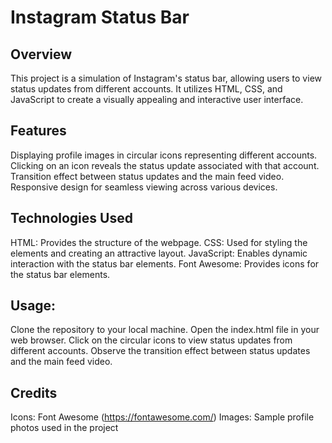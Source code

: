 # Instagram Status Bar 
## Overview
This project is a simulation of Instagram's status bar, allowing users to view status updates from different accounts. It utilizes HTML, CSS, and JavaScript to create a visually appealing and interactive user interface.

## Features
Displaying profile images in circular icons representing different accounts.
Clicking on an icon reveals the status update associated with that account.
Transition effect between status updates and the main feed video.
Responsive design for seamless viewing across various devices.


## Technologies Used
HTML: Provides the structure of the webpage.
CSS: Used for styling the elements and creating an attractive layout.
JavaScript: Enables dynamic interaction with the status bar elements.
Font Awesome: Provides icons for the status bar elements.

## Usage:
Clone the repository to your local machine.
Open the index.html file in your web browser.
Click on the circular icons to view status updates from different accounts.
Observe the transition effect between status updates and the main feed video.

## Credits
Icons: Font Awesome (https://fontawesome.com/)
Images: Sample profile photos used in the project